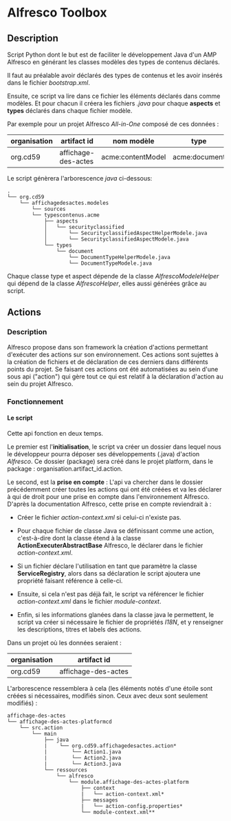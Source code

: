 # Alfresco Toolbox  
## Description
Script Python dont le but est de faciliter le développement Java d'un AMP Alfresco en générant les classes modèles des types de contenus déclarés.

Il faut au préalable avoir déclarés des types de contenus et les avoir insérés dans le fichier _bootstrap.xml_.

Ensuite, ce script va lire dans ce fichier les éléments déclarés dans comme modèles. 
Et pour chacun il créera les fichiers _.java_ pour chaque **aspects** et **types** déclarés dans chaque fichier modèle.

Par exemple pour un projet Alfresco *All-in-One* composé de ces données :

| organisation | artifact id  | nom modèle | type | aspect
|--|--|--|--|--|
| org.cd59  | affichage-des-actes | acme:contentModel | acme:document | acme:securityClassified |

Le script génèrera l'arborescence _java_ ci-dessous:
```
.
└── org.cd59
    └── affichagedesactes.modeles
        └── sources
        └── typescontenus.acme
            ├── aspects
            │   └── securityclassified
            │       └── SecurityclassifiedAspectHelperModele.java                
            │       └── SecurityclassifiedAspectModele.java
            └── types
                └── document
                    └── DocumentTypeHelperModele.java
                    └── DocumentTypeModele.java
```

Chaque classe type et aspect dépende de la classe *AlfrescoModeleHelper* qui dépend de la classe *AlfrescoHelper*,
elles aussi générées grâce au script.

## Actions
### Description
Alfresco propose dans son framework la création d'actions permettant d'exécuter des actions sur son environnement.
Ces actions sont sujettes à la création de fichiers et de déclaration de ces derniers dans différents points du projet.
Se faisant ces actions ont été automatisées au sein d'une sous api ("action") qui gère tout ce qui est relatif 
à la déclaration d'action au sein du projet Alfresco.

### Fonctionnement
#### Le script
Cette api fonction en deux temps. 

Le premier est l'**initialisation**, le script va créer un dossier dans lequel nous le développeur pourra déposer ses 
développements (.java) d'action *Alfresco*. Ce dossier (package) sera créé dans le projet platform, dans le package :
organisation.artifact_id.action.

Le second, est la **prise en compte** : L'api va chercher dans le dossier précédemment créer toutes les actions qui ont 
été créées et va les déclarer à qui de droit pour une prise en compte dans l'environnement Alfresco. D'après la 
documentation Alfresco, cette prise en compte reviendrait à :
* Créer le fichier *action-context.xml* si celui-ci n'existe pas.

* Pour chaque fichier de classe Java se définissant comme une action, c'est-à-dire dont la classe étend à la classe 
 **ActionExecuterAbstractBase** Alfresco, le déclarer dans le fichier *action-context.xml*.

* Si un fichier déclare l'utilisation en tant que paramètre la classe **ServiceRegistry**, alors dans sa déclaration le
script ajoutera une propriété faisant référence à celle-ci.

* Ensuite, si cela n'est pas déjà fait, le script va référencer le fichier *action-context.xml* dans le fichier 
*module-context*.

* Enfin, si les informations glanées dans la classe java le permettent, le script va créer si nécessaire le fichier
de propriétés *I18N*, et y renseigner les descriptions, titres et labels des actions. 

Dans un projet où les données seraient :

| organisation | artifact id  | 
|--|--|
| org.cd59  | affichage-des-actes |

L'arborescence ressemblera à cela (les éléments notés d'une étoile sont créées si nécessaires, modifiés sinon. Ceux 
avec deux sont seulement modifiés) :

```
affichage-des-actes
└── affichage-des-actes-platformcd
    └── src.action
        └── main
            ├── java
            |    └── org.cd59.affichagedesactes.action*
            |        └── Action1.java
            |        └── Action2.java
            |        └── Action3.java
            └── ressources
                └── alfresco
                    └── module.affichage-des-actes-platform
                        ├── context
                        |   └── action-context.xml*
                        ├── messages
                        |   └── action-config.properties*
                        └── module-context.xml**                     
```
